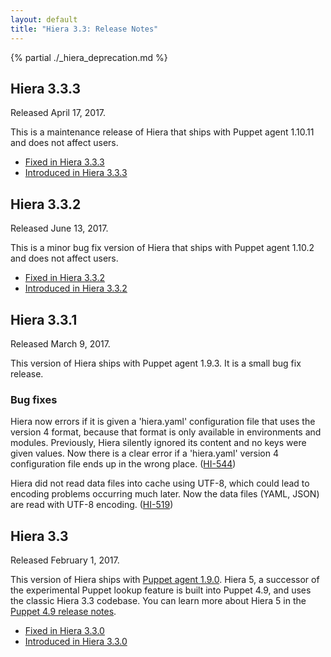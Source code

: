 ```yaml
---
layout: default
title: "Hiera 3.3: Release Notes"
---
```


[`puppet-agent`]: /puppet/latest/about_agent.html
[Puppet agent 1.9.0]: /puppet/latest/release_notes_agent.html#puppet-agent-190
[Puppet 4.9 release notes]: /puppet/4.9/release_notes.html#puppet-490

{% partial ./_hiera_deprecation.md %}

## Hiera 3.3.3

Released April 17, 2017.

This is a maintenance release of Hiera that ships with Puppet agent 1.10.11 and does not affect users.

-   [Fixed in Hiera 3.3.3](https://tickets.puppetlabs.com/issues/?jql=fixVersion+%3D+%27HI+3.3.2%27)
-   [Introduced in Hiera 3.3.3](https://tickets.puppetlabs.com/issues/?jql=affectedVersion+%3D+%27HI+3.3.3%27)

## Hiera 3.3.2

Released June 13, 2017.

This is a minor bug fix version of Hiera that ships with Puppet agent 1.10.2 and does not affect users.

* [Fixed in Hiera 3.3.2](https://tickets.puppetlabs.com/issues/?jql=fixVersion+%3D+%27HI+3.3.2%27)
* [Introduced in Hiera 3.3.2](https://tickets.puppetlabs.com/issues/?jql=affectedVersion+%3D+%27HI+3.3.2%27)

## Hiera 3.3.1

Released March 9, 2017. 

This version of Hiera ships with Puppet agent 1.9.3. It is a small bug fix release.

### Bug fixes

Hiera now errors if it is given a 'hiera.yaml' configuration file that uses the version 4 format, because that format is only available in environments and modules. Previously, Hiera silently ignored its content and no keys were given values. Now there is a clear error if a 'hiera.yaml' version 4 configuration file ends up in the wrong place. ([HI-544](https://tickets.puppetlabs.com/browse/HI-544))

Hiera did not read data files into cache using UTF-8, which could lead to encoding problems occurring much later. Now the data files (YAML, JSON) are read with UTF-8 encoding. ([HI-519](https://tickets.puppetlabs.com/browse/HI-519))

## Hiera 3.3

Released February 1, 2017.

This version of Hiera ships with [Puppet agent 1.9.0][]. Hiera 5, a successor of the experimental Puppet lookup feature is built into Puppet 4.9, and uses the classic Hiera 3.3 codebase. You can learn more about Hiera 5 in the [Puppet 4.9 release notes][].

* [Fixed in Hiera 3.3.0](https://tickets.puppetlabs.com/issues/?jql=fixVersion+%3D+%27HI+3.3.0%27)
* [Introduced in Hiera 3.3.0](https://tickets.puppetlabs.com/issues/?jql=affectedVersion+%3D+%27HI+3.3.0%27)

